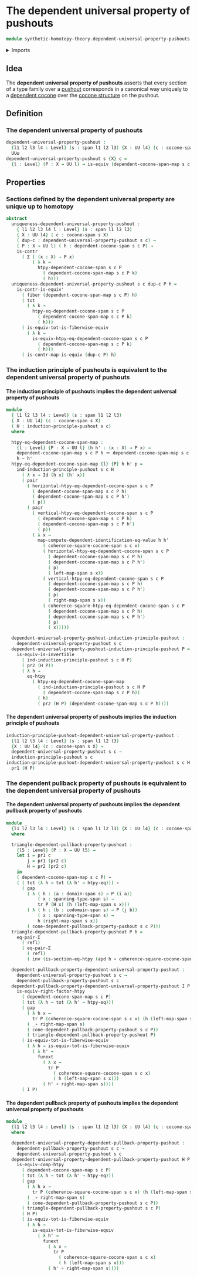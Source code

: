 # The dependent universal property of pushouts

```agda
module synthetic-homotopy-theory.dependent-universal-property-pushouts where
```

<details><summary>Imports</summary>

```agda
open import foundation.action-on-identifications-dependent-functions
open import foundation.contractible-maps
open import foundation.contractible-types
open import foundation.dependent-pair-types
open import foundation.equality-dependent-pair-types
open import foundation.equivalences
open import foundation.fibers-of-maps
open import foundation.function-extensionality
open import foundation.function-types
open import foundation.functoriality-dependent-pair-types
open import foundation.homotopies
open import foundation.identity-types
open import foundation.pullbacks
open import foundation.spans
open import foundation.transport-along-identifications
open import foundation.universe-levels

open import synthetic-homotopy-theory.cocones-under-spans
open import synthetic-homotopy-theory.dependent-cocones-under-spans
open import synthetic-homotopy-theory.dependent-pullback-property-pushouts
open import synthetic-homotopy-theory.induction-principle-pushouts
```

</details>

## Idea

The **dependent universal property of pushouts** asserts that every section of a
type family over a [pushout](synthetic-homotopy-theory.pushouts.md) corresponds
in a canonical way uniquely to a
[dependent cocone](synthetic-homotopy-theory.dependent-cocones-under-spans.md)
over the [cocone structure](synthetic-homotopy-theory.cocones-under-spans.md) on
the pushout.

## Definition

### The dependent universal property of pushouts

```agda
dependent-universal-property-pushout :
  {l1 l2 l3 l4 : Level} (s : span l1 l2 l3) {X : UU l4} (c : cocone-span s X) →
  UUω
dependent-universal-property-pushout s {X} c =
  {l : Level} (P : X → UU l) → is-equiv (dependent-cocone-span-map s c P)
```

## Properties

### Sections defined by the dependent universal property are unique up to homotopy

```agda
abstract
  uniqueness-dependent-universal-property-pushout :
    { l1 l2 l3 l4 l : Level} (s : span l1 l2 l3)
    { X : UU l4} ( c : cocone-span s X)
    ( dup-c : dependent-universal-property-pushout s c) →
    ( P : X → UU l) ( h : dependent-cocone-span s c P) →
    is-contr
      ( Σ ( (x : X) → P x)
          ( λ k →
            htpy-dependent-cocone-span s c P
              ( dependent-cocone-span-map s c P k)
              ( h)))
  uniqueness-dependent-universal-property-pushout s c dup-c P h =
    is-contr-is-equiv'
      ( fiber (dependent-cocone-span-map s c P) h)
      ( tot
        ( λ k →
          htpy-eq-dependent-cocone-span s c P
            ( dependent-cocone-span-map s c P k)
            ( h)))
      ( is-equiv-tot-is-fiberwise-equiv
        ( λ k →
          is-equiv-htpy-eq-dependent-cocone-span s c P
            ( dependent-cocone-span-map s c P k)
            ( h)))
      ( is-contr-map-is-equiv (dup-c P) h)
```

### The induction principle of pushouts is equivalent to the dependent universal property of pushouts

#### The induction principle of pushouts implies the dependent universal property of pushouts

```agda
module _
  { l1 l2 l3 l4 : Level} (s : span l1 l2 l3)
  { X : UU l4} (c : cocone-span s X)
  ( H : induction-principle-pushout s c)
  where

  htpy-eq-dependent-cocone-span-map :
    {l : Level} {P : X → UU l} (h h' : (x : X) → P x) →
    dependent-cocone-span-map s c P h ＝ dependent-cocone-span-map s c P h' →
    h ~ h'
  htpy-eq-dependent-cocone-span-map {l} {P} h h' p =
    ind-induction-principle-pushout s c H
      ( λ x → Id (h x) (h' x))
      ( pair
        ( horizontal-htpy-eq-dependent-cocone-span s c P
          ( dependent-cocone-span-map s c P h)
          ( dependent-cocone-span-map s c P h')
          ( p))
        ( pair
          ( vertical-htpy-eq-dependent-cocone-span s c P
            ( dependent-cocone-span-map s c P h)
            ( dependent-cocone-span-map s c P h')
            ( p))
          ( λ x →
            map-compute-dependent-identification-eq-value h h'
              ( coherence-square-cocone-span s c x)
              ( horizontal-htpy-eq-dependent-cocone-span s c P
                ( dependent-cocone-span-map s c P h)
                ( dependent-cocone-span-map s c P h')
                ( p)
                ( left-map-span s x))
              ( vertical-htpy-eq-dependent-cocone-span s c P
                ( dependent-cocone-span-map s c P h)
                ( dependent-cocone-span-map s c P h')
                ( p)
                ( right-map-span s x))
              ( coherence-square-htpy-eq-dependent-cocone-span s c P
                ( dependent-cocone-span-map s c P h)
                ( dependent-cocone-span-map s c P h')
                ( p)
                ( x)))))

  dependent-universal-property-pushout-induction-principle-pushout :
    dependent-universal-property-pushout s c
  dependent-universal-property-pushout-induction-principle-pushout P =
    is-equiv-is-invertible
      ( ind-induction-principle-pushout s c H P)
      ( pr2 (H P))
      ( λ h →
        eq-htpy
          ( htpy-eq-dependent-cocone-span-map
            ( ind-induction-principle-pushout s c H P
              ( dependent-cocone-span-map s c P h))
            ( h)
            ( pr2 (H P) (dependent-cocone-span-map s c P h))))
```

#### The dependent universal property of pushouts implies the induction principle of pushouts

```agda
induction-principle-pushout-dependent-universal-property-pushout :
  {l1 l2 l3 l4 : Level} (s : span l1 l2 l3)
  {X : UU l4} (c : cocone-span s X) →
  dependent-universal-property-pushout s c →
  induction-principle-pushout s c
induction-principle-pushout-dependent-universal-property-pushout s c H P =
  pr1 (H P)
```

### The dependent pullback property of pushouts is equivalent to the dependent universal property of pushouts

#### The dependent universal property of pushouts implies the dependent pullback property of pushouts

```agda
module _
  {l1 l2 l3 l4 : Level} (s : span l1 l2 l3) {X : UU l4} (c : cocone-span s X)
  where

  triangle-dependent-pullback-property-pushout :
    {l5 : Level} (P : X → UU l5) →
    let i = pr1 c
        j = pr1 (pr2 c)
        H = pr2 (pr2 c)
    in
    ( dependent-cocone-span-map s c P) ~
    ( ( tot (λ h → tot (λ h' → htpy-eq))) ∘
      ( gap
        ( λ ( h : (a : domain-span s) → P (i a))
            ( x : spanning-type-span s) →
            tr P (H x) (h (left-map-span s x)))
        ( λ ( h : (b : codomain-span s) → P (j b))
            ( x : spanning-type-span s) →
            h (right-map-span s x))
        ( cone-dependent-pullback-property-pushout s c P)))
  triangle-dependent-pullback-property-pushout P h =
    eq-pair-Σ
      ( refl)
      ( eq-pair-Σ
        ( refl)
        ( inv (is-section-eq-htpy (apd h ∘ coherence-square-cocone-span s c))))

  dependent-pullback-property-dependent-universal-property-pushout :
    dependent-universal-property-pushout s c →
    dependent-pullback-property-pushout s c
  dependent-pullback-property-dependent-universal-property-pushout I P =
    is-equiv-right-factor-htpy
      ( dependent-cocone-span-map s c P)
      ( tot (λ h → tot (λ h' → htpy-eq)))
      ( gap
        ( λ h x →
          tr P (coherence-square-cocone-span s c x) (h (left-map-span s x)))
        ( _∘ right-map-span s)
        ( cone-dependent-pullback-property-pushout s c P))
        ( triangle-dependent-pullback-property-pushout P)
      ( is-equiv-tot-is-fiberwise-equiv
        ( λ h → is-equiv-tot-is-fiberwise-equiv
          ( λ h' →
            funext
              ( λ x →
                tr P
                  ( coherence-square-cocone-span s c x)
                  ( h (left-map-span s x)))
              ( h' ∘ right-map-span s))))
      ( I P)
```

#### The dependent pullback property of pushouts implies the dependent universal property of pushouts

```agda
module _
  {l1 l2 l3 l4 : Level} (s : span l1 l2 l3) {X : UU l4} (c : cocone-span s X)
  where

  dependent-universal-property-dependent-pullback-property-pushout :
    dependent-pullback-property-pushout s c →
    dependent-universal-property-pushout s c
  dependent-universal-property-dependent-pullback-property-pushout H P =
    is-equiv-comp-htpy
      ( dependent-cocone-span-map s c P)
      ( tot (λ h → tot (λ h' → htpy-eq)))
      ( gap
        ( λ h x →
          tr P (coherence-square-cocone-span s c x) (h (left-map-span s x)))
        ( _∘ right-map-span s)
        ( cone-dependent-pullback-property-pushout s c P))
      ( triangle-dependent-pullback-property-pushout s c P)
      ( H P)
      ( is-equiv-tot-is-fiberwise-equiv
        ( λ h →
          is-equiv-tot-is-fiberwise-equiv
            ( λ h' →
              funext
                ( λ x →
                  tr P
                    ( coherence-square-cocone-span s c x)
                    ( h (left-map-span s x)))
                ( h' ∘ right-map-span s))))
```
